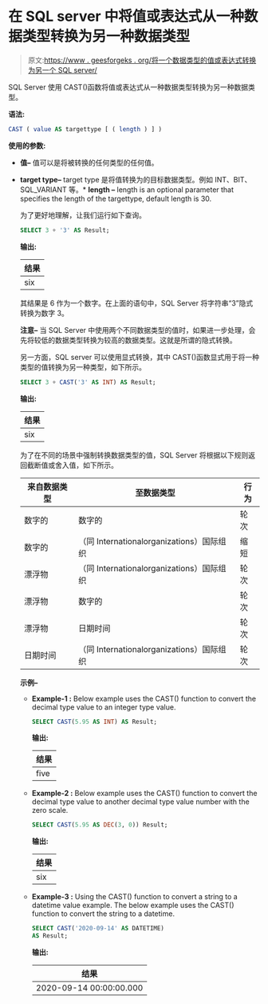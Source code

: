 # 在 SQL server 中将值或表达式从一种数据类型转换为另一种数据类型

> 原文:[https://www . geesforgeks . org/将一个数据类型的值或表达式转换为另一个 SQL server/](https://www.geeksforgeeks.org/casting-value-or-an-expression-from-one-data-type-to-another-in-sql-server/)

SQL Server 使用 CAST()函数将值或表达式从一种数据类型转换为另一种数据类型。

**语法:**

```sql
CAST ( value AS targettype [ ( length ) ] )

```

**使用的参数:**

*   **值–**
    值可以是将被转换的任何类型的任何值。

*   **target type–**
    target type 是将值转换为的目标数据类型。例如 INT、BIT、SQL_VARIANT 等。*   **length –**
    length is an optional parameter that specifies the length of the targettype, default length is 30.

    为了更好地理解，让我们运行如下查询。

    ```sql
    SELECT 3 + '3' AS Result;
    ```

    **输出:**

    | 结果 |
    | --- |
    | six |

    其结果是 6 作为一个数字。在上面的语句中，SQL Server 将字符串“3”隐式转换为数字 3。

    **注意–**
    当 SQL Server 中使用两个不同数据类型的值时，如果进一步处理，会先将较低的数据类型转换为较高的数据类型。这就是所谓的隐式转换。

    另一方面，SQL server 可以使用显式转换，其中 CAST()函数显式用于将一种类型的值转换为另一种类型，如下所示。

    ```sql
    SELECT 3 + CAST('3' AS INT) AS Result;
    ```

    **输出:**

    | 结果 |
    | --- |
    | six |

    为了在不同的场景中强制转换数据类型的值，SQL Server 将根据以下规则返回截断值或舍入值，如下所示。

    | 来自数据类型 | 至数据类型 | 行为 |
    | --- | --- | --- |
    | 数字的 | 数字的 | 轮次 |
    | 数字的 | （同 Internationalorganizations）国际组织 | 缩短 |
    | 漂浮物 | （同 Internationalorganizations）国际组织 | 轮次 |
    | 漂浮物 | 数字的 | 轮次 |
    | 漂浮物 | 日期时间 | 轮次 |
    | 日期时间 | （同 Internationalorganizations）国际组织 | 轮次 |

    **示例–**

    *   **Example-1 :**
        Below example uses the CAST() function to convert the decimal type value to an integer type value.

        ```sql
        SELECT CAST(5.95 AS INT) AS Result;
        ```

        **输出:**

        | 结果 |
        | --- |
        | five |

    *   **Example-2 :**
        Below example uses the CAST() function to convert the decimal type value to another decimal type value number with the zero scale.

        ```sql
        SELECT CAST(5.95 AS DEC(3, 0)) Result;
        ```

        **输出:**

        | 结果 |
        | --- |
        | six |

    *   **Example-3 :**
        Using the CAST() function to convert a string to a datetime value example.
        The below example uses the CAST() function to convert the string to a datetime.

        ```sql
        SELECT CAST('2020-09-14' AS DATETIME) 
        AS Result;
        ```

        **输出:**

        | 结果 |
        | --- |
        | 2020-09-14 00:00:00.000 |